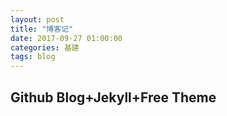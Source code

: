 ```yaml
---
layout: post
title: "博客记"
date: 2017-09-27 01:00:00
categories: 基建
tags: blog
---
```

## Github Blog+Jekyll+Free Theme